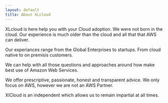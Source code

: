 ```yaml
---
layout: default
title: About XLcloud
---
```


XLcloud is here help you with your Cloud adoption. We were not born in the cloud. Our experience is much older than the cloud and all that that AWS can deliver. 

Our experiances range from the Global Enterprises to startups. From cloud native to on premisis customers. 

We can help with all those questions and approaches around how make best use of Amazon Web Services.

We offer prescriptive, passionate, honest and transparent advice. We only focus on AWS, however we are not an AWS Partner. 

XlCloud is an independent which allows us to remain impartial at all times. 
